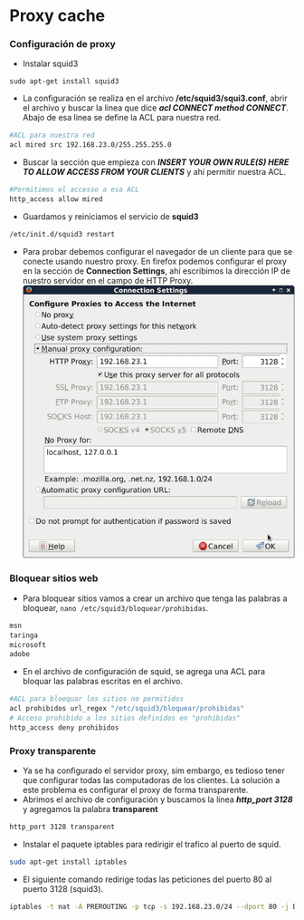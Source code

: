 # Proxy cache
### Configuración de proxy
* Instalar squid3
```
sudo apt-get install squid3
```
* La configuración se realiza en el archivo **/etc/squid3/squi3.conf**, abrir el archivo y buscar la linea que dice ***acl CONNECT method CONNECT***. Abajo de esa linea se define la ACL para nuestra red.
```bash
#ACL para nuestra red
acl mired src 192.168.23.0/255.255.255.0
```
* Buscar la sección que empieza con ***INSERT YOUR OWN RULE(S) HERE TO ALLOW ACCESS FROM YOUR CLIENTS*** y ahí permitir nuestra ACL.
```bash
#Permitimos el accesso a esa ACL
http_access allow mired
```
* Guardamos y reiniciamos el servicio de **squid3**
```bash
/etc/init.d/squid3 restart
```
* Para probar debemos configurar el navegador de un cliente para que se conecte usando nuestro proxy. En firefox podemos configurar el proxy en la sección de **Connection Settings**, ahí escribimos la dirección IP de nuestro servidor en el campo de HTTP Proxy.
![Image of Yaktocat](proxy1.png)

### Bloquear sitios web
* Para bloquear sitios vamos a crear un archivo que tenga las palabras a bloquear, `nano /etc/squid3/bloquear/prohibidas`.
```bash
msn
taringa
microsoft
adobe
```
* En el archivo de configuración de squid, se agrega una ACL para bloquar las palabras escritas en el archivo.
```bash
#ACL para bloequar los sitios no permitidos
acl prohibidos url_regex "/etc/squid3/bloquear/prohibidas"
# Acceso prohibido a los sitios definidos en "prohibidas"
http_access deny prohibidos
```
### Proxy transparente
* Ya se ha configurado el servidor proxy, sim embargo, es tedioso tener que configurar todas las computadoras de los clientes. La solución a este problema es configurar el proxy de forma transparente.
* Abrimos el archivo de configuración y buscamos la linea ***http_port 3128*** y agregamos la palabra **transparent**
```bash
http_port 3128 transparent
```
* Instalar el paquete iptables para redirigir el trafico al puerto de squid.
```bash
sudo apt-get install iptables
```
* El siguiente comando redirige todas las peticiones del puerto 80 al puerto 3128 (squid3).
```bash
iptables -t nat -A PREROUTING -p tcp -s 192.168.23.0/24 --dport 80 -j DNAT --to 192.168.23.1:3128
```
